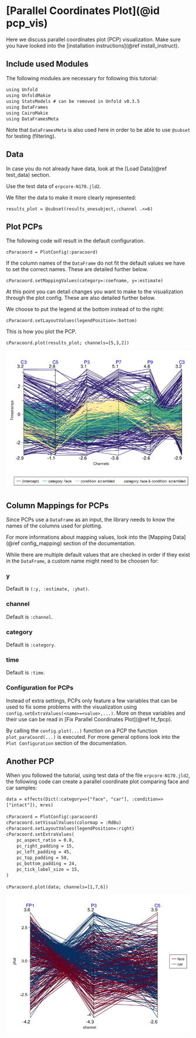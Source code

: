 # [Parallel Coordinates Plot](@id pcp_vis)

Here we discuss parallel coordinates plot (PCP) visualization. 
Make sure you have looked into the [installation instructions](@ref install_instruct).

## Include used Modules
The following modules are necessary for following this tutorial:
```
using Unfold
using UnfoldMakie
using StatsModels # can be removed in Unfold v0.3.5
using DataFrames
using CairoMakie
using DataFramesMeta
```

Note that `DataFramesMeta` is also used here in order to be able to use `@subset` for testing (filtering).

## Data
In case you do not already have data, look at the [Load Data](@ref test_data) section. 

Use the test data of `erpcore-N170.jld2`.

We filter the data to make it more clearly represented:
```
results_plot = @subset(results_onesubject,:channel .<=6)
```

## Plot PCPs

The following code will result in the default configuration. 
```
cParacoord = PlotConfig(:paracoord)
```
If the column names of the `DataFrame` do not fit the default values we have to set the correct names. These are detailed further below.
```
cParacoord.setMappingValues(category=:coefname, y=:estimate)
```
At this point you can detail changes you want to make to the visualization through the plot config. These are also detailed further below. 

We choose to put the legend at the bottom instead of to the right:
```
cParacoord.setLayoutValues(legendPosition=:bottom)
```

This is how you plot the PCP.
```
cParacoord.plot(results_plot; channels=[5,3,2])
```

![Default PCP](../images/para_coord_default.png)

## Column Mappings for PCPs

Since PCPs use a `DataFrame` as an input, the library needs to know the names of the columns used for plotting.

For more informations about mapping values, look into the [Mapping Data](@ref config_mapping) section of the documentation.

While there are multiple default values that are checked in order if they exist in the `DataFrame`, a custom name might need to be choosen for:

### y
Default is `(:y, :estimate, :yhat)`.

### channel
Default is `:channel`.

### category
Default is `:category`.

### time
Default is `:time`.

### Configuration for PCPs

Instead of extra settings, PCPs only feature a few variables that can be used to fix some problems with the visualization using `config.setExtraValues(<name>=<value>,...)`.
More on these variables and their use can be read in [Fix Parallel Coordinates Plot](@ref ht_fpcp).

By calling the `config.plot(...)` function on a PCP the function `plot_paraCoord(...)` is executed.
For more general options look into the `Plot Configuration` section of the documentation.

## Another PCP

When you followed the tutorial, using test data of the file `erpcore-N170.jld2`, the following code can create a parallel coordinate plot comparing face and car samples:

```
data = effects(Dict(:category=>["face", "car"], :condition=>["intact"]), mres)

cParacoord = PlotConfig(:paracoord)
cParacoord.setVisualValues(colormap = :RdBu)
cParacoord.setLayoutValues(legendPosition=:right)
cParacoord.setExtraValues(
    pc_aspect_ratio = 0.8,
    pc_right_padding = 15,
    pc_left_padding = 45,
    pc_top_padding = 50,
    pc_bottom_padding = 24,
    pc_tick_label_size = 15,
)

cParacoord.plot(data; channels=[1,7,6])
```

![Alternative PCP](../images/PCP_alt.png)